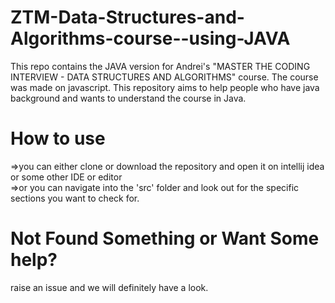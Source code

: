 # ZTM-Data-Structures-and-Algorithms-course--using-JAVA
This repo contains the JAVA version for Andrei's "MASTER THE CODING INTERVIEW - DATA STRUCTURES AND ALGORITHMS" course. The course was made on javascript. This repository aims to help people who have java background and wants to understand the course in Java.
# How to use
=>you can either clone or download the repository and open it on intellij idea or some other IDE or editor</br>
=>or you can navigate into the 'src' folder and look out for the specific sections you want to check for.
# Not Found Something or Want Some help?
raise an issue and we will definitely have a look.
